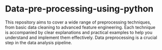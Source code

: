 # Data-pre-processing-using-python
This repository aims to cover a wide range of preprocessing techniques, from basic data cleaning to advanced feature engineering. Each technique is accompanied by clear explanations and practical examples to help you understand and implement them effectively. Data preprocessing is a crucial step in the data analysis pipeline.
